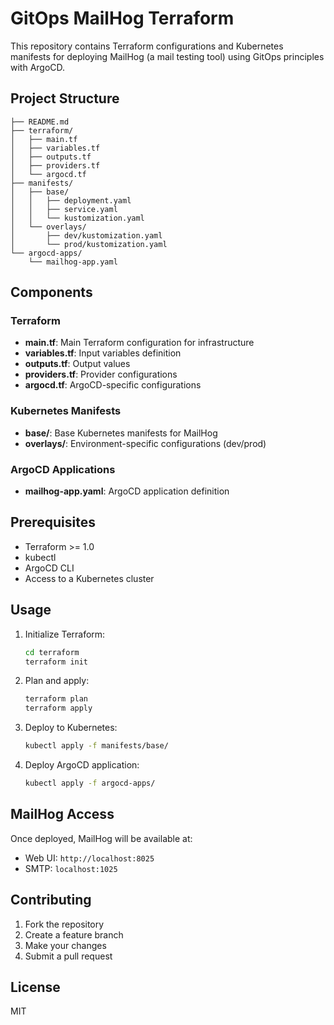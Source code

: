 # GitOps MailHog Terraform

This repository contains Terraform configurations and Kubernetes manifests for deploying MailHog (a mail testing tool) using GitOps principles with ArgoCD.

## Project Structure

```
├── README.md
├── terraform/
│   ├── main.tf
│   ├── variables.tf
│   ├── outputs.tf
│   ├── providers.tf
│   └── argocd.tf
├── manifests/
│   ├── base/
│   │   ├── deployment.yaml
│   │   ├── service.yaml
│   │   └── kustomization.yaml
│   └── overlays/
│       ├── dev/kustomization.yaml
│       └── prod/kustomization.yaml
└── argocd-apps/
    └── mailhog-app.yaml
```

## Components

### Terraform
- **main.tf**: Main Terraform configuration for infrastructure
- **variables.tf**: Input variables definition
- **outputs.tf**: Output values
- **providers.tf**: Provider configurations
- **argocd.tf**: ArgoCD-specific configurations

### Kubernetes Manifests
- **base/**: Base Kubernetes manifests for MailHog
- **overlays/**: Environment-specific configurations (dev/prod)

### ArgoCD Applications
- **mailhog-app.yaml**: ArgoCD application definition

## Prerequisites

- Terraform >= 1.0
- kubectl
- ArgoCD CLI
- Access to a Kubernetes cluster

## Usage

1. Initialize Terraform:
   ```bash
   cd terraform
   terraform init
   ```

2. Plan and apply:
   ```bash
   terraform plan
   terraform apply
   ```

3. Deploy to Kubernetes:
   ```bash
   kubectl apply -f manifests/base/
   ```

4. Deploy ArgoCD application:
   ```bash
   kubectl apply -f argocd-apps/
   ```

## MailHog Access

Once deployed, MailHog will be available at:
- Web UI: `http://localhost:8025`
- SMTP: `localhost:1025`

## Contributing

1. Fork the repository
2. Create a feature branch
3. Make your changes
4. Submit a pull request

## License

MIT